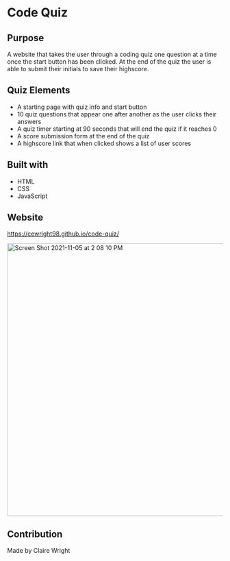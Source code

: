 # Code Quiz

## Purpose
A website that takes the user through a coding quiz one question at a time once the start button has been clicked. At the end of the quiz the user is able to submit their initials to save their highscore.

## Quiz Elements
* A starting page with quiz info and start button
* 10 quiz questions that appear one after another as the user clicks their answers
* A quiz timer starting at 90 seconds that will end the quiz if it reaches 0
* A score submission form at the end of the quiz 
* A highscore link that when clicked shows a list of user scores

## Built with
* HTML
* CSS
* JavaScript

## Website
https://cewright98.github.io/code-quiz/

<img width="637" alt="Screen Shot 2021-11-05 at 2 08 10 PM" src="https://user-images.githubusercontent.com/90212939/140660743-61e3dfe9-bb46-4c3c-b5af-25db9ee9ad9c.png">

## Contribution
Made by Claire Wright
